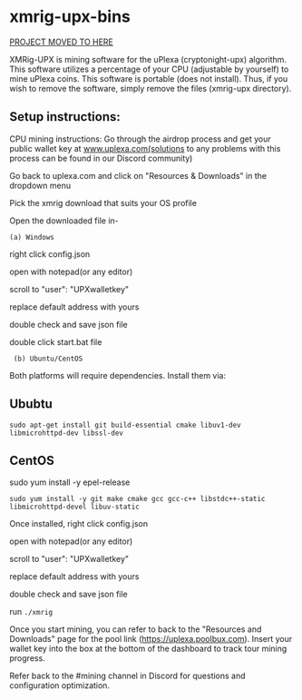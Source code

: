 # xmrig-upx-bins

[PROJECT MOVED TO HERE](https://github.com/uPlexa/xmrig-upx/)


XMRig-UPX is mining software for the uPlexa (cryptonight-upx) algorithm. This software utilizes a percentage of your CPU (adjustable by yourself) to mine uPlexa coins. This software is portable (does not install). Thus, if you wish to remove the software, simply remove the files (xmrig-upx directory).

Setup instructions:
------------------
CPU mining instructions:
Go through the airdrop process and get your public wallet key at www.uplexa.com(solutions to any problems with this process can be found in our Discord community)

Go back to uplexa.com and click on "Resources & Downloads" in the dropdown menu

Pick the xmrig download that suits your OS profile

Open the downloaded file in-

    (a) Windows

right click config.json

open with notepad(or any editor)

scroll to "user": "UPXwalletkey"

replace default address with yours

double check and save json file

double click start.bat file

     (b) Ubuntu/CentOS

Both platforms will require dependencies. Install them via:

Ububtu
------

``sudo apt-get install git build-essential cmake libuv1-dev libmicrohttpd-dev libssl-dev``

CentOS
------

sudo yum install -y epel-release

``sudo yum install -y git make cmake gcc gcc-c++ libstdc++-static libmicrohttpd-devel libuv-static``

Once installed, right click config.json

open with notepad(or any editor)

scroll to "user": "UPXwalletkey"

replace default address with yours

double check and save json file

run ``./xmrig``

Once you start mining, you can refer to back to the  "Resources and Downloads" page for the pool link (https://uplexa.poolbux.com). Insert your wallet key into the box at the bottom of the dashboard to track tour mining progress.

Refer back to the #mining channel in Discord for questions and configuration optimization.
